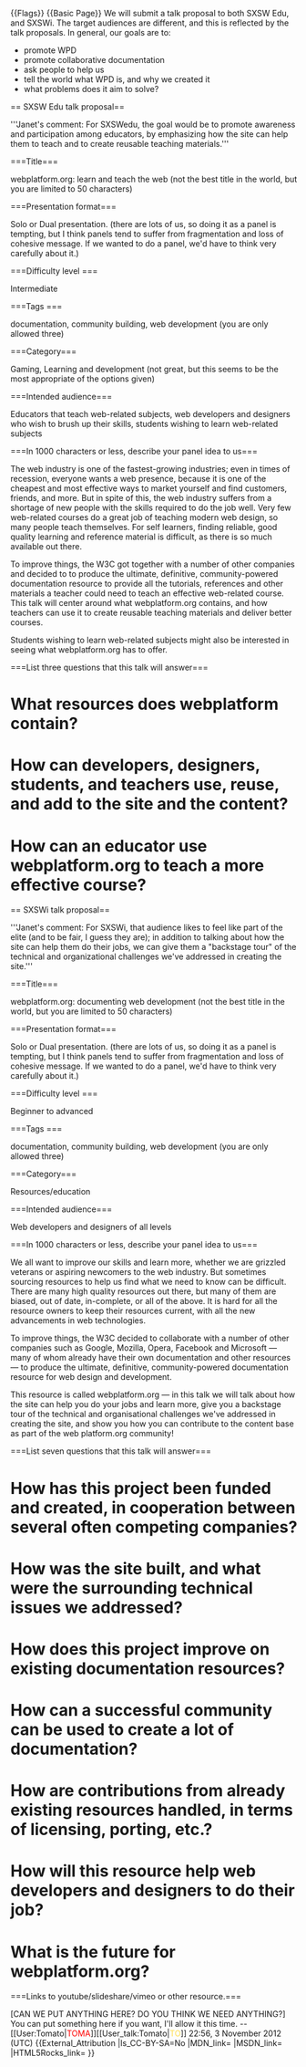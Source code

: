 {{Flags}}
{{Basic Page}}
We will submit a talk proposal to both SXSW Edu, and SXSWi. The target audiences are different, and this is reflected by the talk proposals. In general, our goals are to:

* promote WPD
* promote collaborative documentation
* ask people to help us
* tell the world what WPD is, and why we created it
* what problems does it aim to solve?

== SXSW Edu talk proposal==

'''Janet's comment: For SXSWedu, the goal would be to promote awareness and participation among educators, by emphasizing how the site can help them to teach and to create reusable teaching materials.'''

===Title===

webplatform.org: learn and teach the web (not the best title in the world, but you are limited to 50 characters)

===Presentation format===

Solo or Dual presentation. (there are lots of us, so doing it as a panel is tempting, but I think panels tend to suffer from fragmentation and loss of cohesive message. If we wanted to do a panel, we'd have to think very carefully about it.)

===Difficulty level ===

Intermediate

===Tags ===

documentation, community building, web development (you are only allowed three)

===Category===

Gaming, Learning and development (not great, but this seems to be the most appropriate of the options given)

===Intended audience===

Educators that teach web-related subjects, web developers and designers who wish to brush up their skills, students wishing to learn web-related subjects

===In 1000 characters or less, describe your panel idea to us===

The web industry is one of the fastest-growing industries; even in times of recession, everyone wants a web presence, because it is one of the cheapest and most effective ways to market yourself and find customers, friends, and more. But in spite of this, the web industry suffers from a shortage of new people with the skills required to do the job well. Very few web-related courses do a great job of teaching modern web design, so many people teach themselves. For self learners, finding reliable, good quality learning and reference material is difficult, as there is so much available out there.

To improve things, the W3C got together with a number of other companies and decided to to produce the ultimate, definitive, community-powered documentation resource to provide all the tutorials, references and other materials a teacher could need to teach an effective web-related course. This talk will center around what webplatform.org contains,  and how teachers can use it to create reusable teaching materials and deliver better courses.

Students wishing to learn web-related subjects might also be interested in seeing what webplatform.org has to offer.

===List three questions that this talk will answer===

# What resources does webplatform contain?
# How can developers, designers, students, and teachers use, reuse, and add to the site and the content?
# How can an educator use webplatform.org to teach a more effective course?

== SXSWi talk proposal==

'''Janet's comment: For SXSWi, that audience likes to feel like part of the elite (and to be fair, I guess they are); in addition to talking about how the site can help them do their jobs, we can give them a "backstage tour" of the technical and organizational challenges we've addressed in creating the site.'''

===Title===

webplatform.org: documenting web development (not the best title in the world, but you are limited to 50 characters)

===Presentation format===

Solo or Dual presentation. (there are lots of us, so doing it as a panel is tempting, but I think panels tend to suffer from fragmentation and loss of cohesive message. If we wanted to do a panel, we'd have to think very carefully about it.)

===Difficulty level ===

Beginner to advanced

===Tags ===

documentation, community building, web development (you are only allowed three)

===Category===

Resources/education

===Intended audience===

Web developers and designers of all levels

===In 1000 characters or less, describe your panel idea to us===

We all want to improve our skills and learn more, whether we are grizzled veterans or aspiring newcomers to the web industry. But sometimes sourcing resources to help us find what we need to know can be difficult. There are many high quality resources out there, but many of them are biased, out of date, in-complete, or all of the above. It is hard for all the resource owners to keep their resources current, with all the new advancements in web technologies.

To improve things, the W3C decided to collaborate with a number of other companies such as Google, Mozilla, Opera, Facebook and Microsoft — many of whom already have their own documentation and other resources — to produce the ultimate, definitive, community-powered documentation resource for web design and development.

This resource is called webplatform.org — in this talk we will talk about how the site can help you do your jobs and learn more, give you a backstage tour of the technical and organisational challenges we've addressed in creating the site, and show you how you can contribute to the content base as part of the web platform.org community!

===List seven questions that this talk will answer===

# How has this project been funded and created, in cooperation between several often competing companies?
# How was the site built, and what were the surrounding technical issues we addressed?
# How does this project improve on existing documentation resources?
# How can a successful community can be used to create a lot of documentation?
# How are contributions from already existing resources handled, in terms of licensing, porting, etc.?
# How will this resource help web developers and designers to do their job?
# What is the future for webplatform.org?

===Links to youtube/slideshare/vimeo or other resource.===

[CAN WE PUT ANYTHING HERE? DO YOU THINK WE NEED ANYTHING?]<br />
You can put something here if you want, I'll allow it this time. --[[User:Tomato|<span style="color: #FF0000;">TOMA</span>]][[User_talk:Tomato|<span style="color: #FFDE4F;">TO</span>]] 22:56, 3 November 2012 (UTC)
{{External_Attribution
|Is_CC-BY-SA=No
|MDN_link=
|MSDN_link=
|HTML5Rocks_link=
}}